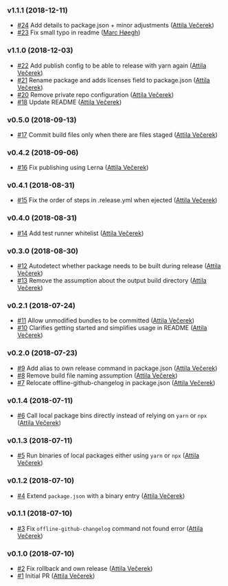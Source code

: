 ### v1.1.1 (2018-12-11)

- [#24](https://github.com/zendesk/node-publisher/pull/24) Add details to package.json + minor adjustments ([Attila Večerek](mailto:avecerek@zendesk.com))
- [#23](https://github.com/zendesk/node-publisher/pull/23) Fix small typo in readme ([Marc Høegh](mailto:Anifacted@users.noreply.github.com))

### v1.1.0 (2018-12-03)

- [#22](https://github.com/zendesk/node-publisher/pull/22) Add publish config to be able to release with yarn again ([Attila Večerek](mailto:avecerek@zendesk.com))
- [#21](https://github.com/zendesk/node-publisher/pull/21) Rename package and adds licenses field to package.json ([Attila Večerek](mailto:avecerek@zendesk.com))
- [#20](https://github.com/zendesk/node-publisher/pull/20) Remove private repo configuration ([Attila Večerek](mailto:avecerek@zendesk.com))
- [#18](https://github.com/zendesk/node-publisher/pull/18) Update README ([Attila Večerek](mailto:avecerek@zendesk.com))

### v0.5.0 (2018-09-13)

- [#17](https://github.com/zendesk/node-publisher/pull/17) Commit build files only when there are files staged ([Attila Večerek](mailto:avecerek@zendesk.com))

### v0.4.2 (2018-09-06)

- [#16](https://github.com/zendesk/node-publisher/pull/16) Fix publishing using Lerna ([Attila Večerek](mailto:avecerek@zendesk.com))

### v0.4.1 (2018-08-31)

- [#15](https://github.com/zendesk/node-publisher/pull/15) Fix the order of steps in .release.yml when ejected ([Attila Večerek](mailto:avecerek@zendesk.com))

### v0.4.0 (2018-08-31)

- [#14](https://github.com/zendesk/node-publisher/pull/14) Add test runner whitelist ([Attila Večerek](mailto:avecerek@zendesk.com))

### v0.3.0 (2018-08-30)

- [#12](https://github.com/zendesk/node-publisher/pull/12) Autodetect whether package needs to be built during release ([Attila Večerek](mailto:avecerek@zendesk.com))
- [#13](https://github.com/zendesk/node-publisher/pull/13) Remove the assumption about the output build directory ([Attila Večerek](mailto:avecerek@zendesk.com))

### v0.2.1 (2018-07-24)

- [#11](https://github.com/zendesk/node-publisher/pull/11) Allow unmodified bundles to be committed ([Attila Večerek](mailto:avecerek@zendesk.com))
- [#10](https://github.com/zendesk/node-publisher/pull/10) Clarifies getting started and simplifies usage in README ([Attila Večerek](mailto:avecerek@zendesk.com))

### v0.2.0 (2018-07-23)

- [#9](https://github.com/zendesk/node-publisher/pull/9) Add alias to own release command in package.json ([Attila Večerek](mailto:avecerek@zendesk.com))
- [#8](https://github.com/zendesk/node-publisher/pull/8) Remove build file naming assumption ([Attila Večerek](mailto:avecerek@zendesk.com))
- [#7](https://github.com/zendesk/node-publisher/pull/7) Relocate offline-github-changelog in package.json ([Attila Večerek](mailto:avecerek@zendesk.com))

### v0.1.4 (2018-07-11)

- [#6](https://github.com/zendesk/node-publisher/pull/6) Call local package bins directly instead of relying on `yarn` or `npx` ([Attila Večerek](mailto:avecerek@zendesk.com))

### v0.1.3 (2018-07-11)

- [#5](https://github.com/zendesk/node-publisher/pull/5) Run binaries of local packages either using `yarn` or `npx` ([Attila Večerek](mailto:avecerek@zendesk.com))

### v0.1.2 (2018-07-10)

- [#4](https://github.com/zendesk/node-publisher/pull/4) Extend `package.json` with a binary entry ([Attila Večerek](mailto:avecerek@zendesk.com))

### v0.1.1 (2018-07-10)

- [#3](https://github.com/zendesk/node-publisher/pull/3) Fix `offline-github-changelog` command not found error ([Attila Večerek](mailto:avecerek@zendesk.com))

### v0.1.0 (2018-07-10)

- [#2](https://github.com/zendesk/node-publisher/pull/2) Fix rollback and own release ([Attila Večerek](mailto:avecerek@zendesk.com))
- [#1](https://github.com/zendesk/node-publisher/pull/1) Initial PR ([Attila Večerek](mailto:avecerek@zendesk.com))

